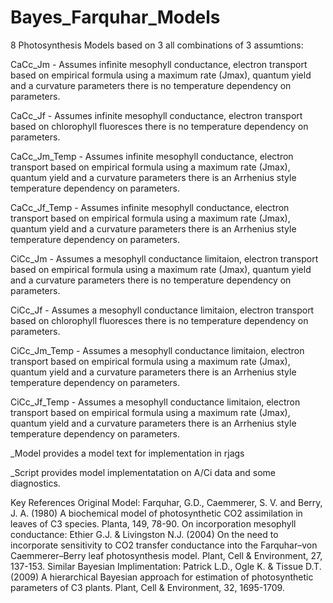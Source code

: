 # Bayes_Farquhar_Models

8 Photosynthesis Models based on 3 all combinations of 3 assumtions:

CaCc_Jm - Assumes infinite mesophyll conductance,
           electron transport based on empirical formula using a maximum rate (Jmax), quantum yield and a curvature parameters 
           there is no temperature dependency on parameters.
           
CaCc_Jf - Assumes infinite mesophyll conductance,
           electron transport based on chlorophyll fluoresces
           there is no temperature dependency on parameters.
           
CaCc_Jm_Temp - Assumes infinite mesophyll conductance,
           electron transport based on empirical formula using a maximum rate (Jmax), quantum yield and a curvature parameters 
           there is an Arrhenius style temperature dependency on parameters.
           
CaCc_Jf_Temp - Assumes infinite mesophyll conductance,
           electron transport based on empirical formula using a maximum rate (Jmax), quantum yield and a curvature parameters 
           there is an Arrhenius style temperature dependency on parameters.
           
CiCc_Jm - Assumes a mesophyll conductance limitaion,
           electron transport based on empirical formula using a maximum rate (Jmax), quantum yield and a curvature parameters 
           there is no temperature dependency on parameters.
           
CiCc_Jf - Assumes a mesophyll conductance limitaion,
           electron transport based on chlorophyll fluoresces
           there is no temperature dependency on parameters.
           
CiCc_Jm_Temp - Assumes a mesophyll conductance limitaion,
           electron transport based on empirical formula using a maximum rate (Jmax), quantum yield and a curvature parameters 
           there is an Arrhenius style temperature dependency on parameters.
           
CiCc_Jf_Temp - Assumes a mesophyll conductance limitaion,
           electron transport based on empirical formula using a maximum rate (Jmax), quantum yield and a curvature parameters 
           there is an Arrhenius style temperature dependency on parameters.
           

_Model provides a model text for implementation in rjags

_Script provides model implementatation on A/Ci data and some diagnostics.


Key References
Original Model:
Farquhar, G.D., Caemmerer, S. V. and Berry, J. A. (1980) A biochemical model of photosynthetic CO2 assimilation in leaves of C3 species. Planta, 149, 78-90.
On incorporation mesophyll conductance:
Ethier G.J. & Livingston N.J. (2004) On the need to incorporate sensitivity to CO2 transfer conductance into the Farquhar–von Caemmerer–Berry leaf photosynthesis model. Plant, Cell & Environment, 27, 137-153.
Similar  Bayesian Implimentation:
Patrick L.D., Ogle K. & Tissue D.T. (2009) A hierarchical Bayesian approach for estimation of photosynthetic parameters of C3 plants. Plant, Cell & Environment, 32, 1695-1709.





